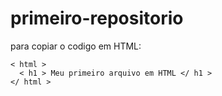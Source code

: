 # primeiro-repositorio
para copiar o codigo  em HTML:
```
< html >
  < h1 > Meu primeiro arquivo em HTML </ h1 >
</ html >
```
